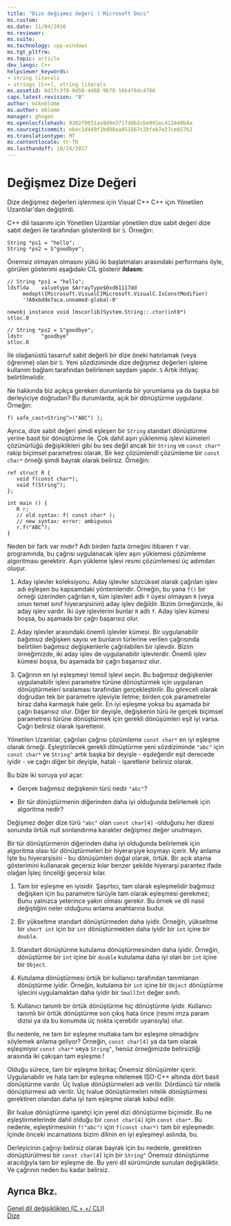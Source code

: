 ```yaml
---
title: "Dize değişmez değeri | Microsoft Docs"
ms.custom: 
ms.date: 11/04/2016
ms.reviewer: 
ms.suite: 
ms.technology: cpp-windows
ms.tgt_pltfrm: 
ms.topic: article
dev_langs: C++
helpviewer_keywords:
- string literals
- strings [C++], string literals
ms.assetid: 6d1fc3f8-0d58-4d68-9678-16b4f6dc4766
caps.latest.revision: "8"
author: mikeblome
ms.author: mblome
manager: ghogen
ms.openlocfilehash: 9302f9031aa9d9e3717ddb2cbe991ec412440b4a
ms.sourcegitcommit: ebec1d449f2bd98aa851667c2bfeb7e27ce657b2
ms.translationtype: MT
ms.contentlocale: tr-TR
ms.lasthandoff: 10/24/2017
---
```

# <a name="string-literal"></a>Değişmez Dize Değeri
Dize değişmez değerleri işlenmesi için Visual C++ C++ için Yönetilen Uzantılar'dan değiştirdi.  
  
 C++ dili tasarımı için Yönetilen Uzantılar yönetilen dize sabit değeri dize sabit değeri ile tarafından gösterilirdi bir `S`. Örneğin:  
  
```  
String *ps1 = "hello";  
String *ps2 = S"goodbye";  
```  
  
 Önemsiz olmayan olmasını yükü iki başlatmaları arasındaki performans öyle, görülen gösterimi aşağıdaki CIL gösterir **ildasm**:  
  
```  
// String *ps1 = "hello";  
ldsflda    valuetype $ArrayType$0xd61117dd  
     modopt([Microsoft.VisualC]Microsoft.VisualC.IsConstModifier)   
     '?A0xbdde7aca.unnamed-global-0'  
  
newobj instance void [mscorlib]System.String::.ctor(int8*)  
stloc.0  
  
// String *ps2 = S"goodbye";  
ldstr      "goodbye"  
stloc.0  
```  
  
 İle olağanüstü tasarruf sabit değerli bir dize öneki hatırlamak (veya öğrenme) olan bir `S`. Yeni sözdiziminde dize değişmez değerleri işleme kullanım bağlam tarafından belirlenen saydam yapılır. `S` Artık ihtiyaç belirtilmelidir.  
  
 Ne hakkında biz açıkça gereken durumlarda bir yorumlama ya da başka bir derleyiciye doğrudan? Bu durumlarda, açık bir dönüştürme uygulanır. Örneğin:  
  
```  
f( safe_cast<String^>("ABC") );  
```  
  
 Ayrıca, dize sabit değeri şimdi eşleşen bir `String` standart dönüştürme yerine basit bir dönüştürme ile. Çok dahil aşırı yüklenmiş işlevi kümeleri çözünürlüğü değişiklikleri gibi bu ses değil ancak bir `String` ve `const char*` rakip biçimsel parametresi olarak. Bir kez çözümlendi çözümleme bir `const char*` örneği şimdi bayrak olarak belirsiz. Örneğin:  
  
```  
ref struct R {  
   void f(const char*);  
   void f(String^);  
};  
  
int main () {  
   R r;  
   // old syntax: f( const char* );  
   // new syntax: error: ambiguous  
   r.f("ABC");   
}  
```  
  
 Neden bir fark var mıdır? Adlı birden fazla örneğini itibaren `f` var. programında, bu çağrısı uygulanacak işlev aşırı yüklemesi çözümleme algoritması gerektirir. Aşırı yükleme işlevi resmi çözümlemesi üç adımdan oluşur.  
  
1.  Aday işlevler koleksiyonu. Aday işlevler sözcüksel olarak çağrılan işlev adı eşleşen bu kapsamdaki yöntemleridir. Örneğin, bu yana `f()` bir örneği üzerinden çağrılan `R`, tüm işlevleri adlı `f` üyesi olmayan `R` (veya onun temel sınıf hiyerarşisinin) aday işlev değildir. Bizim örneğimizde, iki aday işlev vardır. İki üye işlevlerini bunlar `R` adlı `f`. Aday işlev kümesi boşsa, bu aşamada bir çağrı başarısız olur.  
  
2.  Aday işlevler arasındaki önemli işlevler kümesi. Bir uygulanabilir bağımsız değişken sayısı ve bunların türlerine verilen çağrısında belirtilen bağımsız değişkenlerle çağrılabilen bir işlevdir. Bizim örneğimizde, iki aday işlev de uygulanabilir işlevlerdir. Önemli işlev kümesi boşsa, bu aşamada bir çağrı başarısız olur.  
  
3.  Çağrının en iyi eşleşmeyi temsil işlevi seçin. Bu bağımsız değişkenler uygulanabilir işlevi parametre türüne dönüştürmek için uygulanan dönüştürmeleri sıralaması tarafından gerçekleştirilir. Bu göreceli olarak doğrudan tek bir parametre işleviyle iletme; birden çok parametreler biraz daha karmaşık hale gelir. En iyi eşleşme yoksa bu aşamada bir çağrı başarısız olur. Diğer bir deyişle, değişkenin türü ile gerçek biçimsel parametresi türüne dönüştürmek için gerekli dönüşümleri eşit iyi varsa. Çağrı belirsiz olarak işaretlenir.  
  
 Yönetilen Uzantılar, çağrılan çağrısı çözümleme `const char*` en iyi eşleşme olarak örneği. Eşleştirilecek gerekli dönüştürme yeni sözdiziminde `"abc"` için `const char*` ve `String^` artık başka bir deyişle - eşdeğerdir eşit derecede iyidir - ve çağrı diğer bir deyişle, hatalı - işaretlenir belirsiz olarak.  
  
 Bu bize iki soruya yol açar:  
  
-   Gerçek bağımsız değişkenin türü nedir `"abc"`?  
  
-   Bir tür dönüştürmenin diğerinden daha iyi olduğunda belirlemek için algoritma nedir?  
  
 Değişmez değer dize türü `"abc"` olan `const char[4]` -olduğunu her dizesi sonunda örtük null sonlandırma karakter değişmez değer unutmayın.  
  
 Bir tür dönüştürmenin diğerinden daha iyi olduğunda belirlemek için algoritma olası tür dönüştürmeleri bir hiyerarşiye koymayı içerir. My anlama İşte bu hiyerarşisini - bu dönüşümleri doğal olarak, örtük. Bir açık atama gösterimini kullanarak geçersiz kılar benzer şekilde hiyerarşi parantez ifade olağan İşleç önceliği geçersiz kılar.  
  
1.  Tam bir eşleşme en iyisidir. Şaşırtıcı, tam olarak eşleşmelidir bağımsız değişken için bu parametre türüyle tam olarak eşleşmesi gerekmez; Bunu yalnızca yeterince yakın olması gerekir. Bu örnek ve dil nasıl değiştiğini neler olduğunu anlama anahtarına budur.  
  
2.  Bir yükseltme standart dönüştürmeden daha iyidir. Örneğin, yükseltme bir `short int` için bir `int` dönüştürmekten daha iyidir bir `int` içine bir `double`.  
  
3.  Standart dönüştürme kutulama dönüştürmesinden daha iyidir. Örneğin, dönüştürme bir `int` içine bir `double` kutulama daha iyi olan bir `int` içine bir `Object`.  
  
4.  Kutulama dönüştürmesi örtük bir kullanıcı tarafından tanımlanan dönüştürme iyidir. Örneğin, kutulama bir `int` içine bir `Object` dönüştürme işlecini uygulamaktan daha iyidir bir `SmallInt` değer sınıfı.  
  
5.  Kullanıcı tanımlı bir örtük dönüştürme hiç dönüştürme iyidir. Kullanıcı tanımlı bir örtük dönüştürme son çıkış hata önce (resmi imza param dizisi ya da bu konumda üç nokta içerebilir uyarısıyla) olur.  
  
 Bu nedenle, ne tam bir eşleşme mutlaka tam bir eşleşme olmadığını söylemek anlama geliyor? Örneğin, `const char[4]` ya da tam olarak eşleşmiyor `const char*` veya `String^`, henüz örneğimizde belirsizliği arasında iki çakışan tam eşleşme.!  
  
 Olduğu sürece, tam bir eşleşme birkaç Önemsiz dönüşümler içerir. Uygulanabilir ve hala tam bir eşleşme nitelemek ISO-C++ altında dört basit dönüştürme vardır. Üç lvalue dönüştürmeleri adı verilir. Dördüncü tür nitelik dönüştürmesi adı verilir. Üç lvalue dönüştürmeleri nitelik dönüştürmesi gerektiren olandan daha iyi tam eşleşme olarak kabul edilir.  
  
 Bir lvalue dönüştürme işaretçi için yerel dizi dönüştürme biçimidir. Bu ne eşleştirmelerinde dahil olduğu bir `const char[4]` için `const char*`. Bu nedenle, eşleştirmesinin `f("abc")` için `f(const char*)` tam bir eşleşmedir. İçinde önceki incarnations bizim dilinin en iyi eşleşmeyi aslında, bu.  
  
 Derleyicinin çağrıyı belirsiz olarak bayrak için bu nedenle, gerektiren dönüştürülmesi bir `const char[4]` için bir `String^` Önemsiz dönüştürme aracılığıyla tam bir eşleşme de. Bu yeni dil sürümünde sunulan değişikliktir. Ve çağrının neden bu kadar belirsiz.  
  
## <a name="see-also"></a>Ayrıca Bkz.  
 [Genel dil değişiklikleri (C + +/ CLI)](../dotnet/general-language-changes-cpp-cli.md)   
 [Dize](../windows/string-cpp-component-extensions.md)